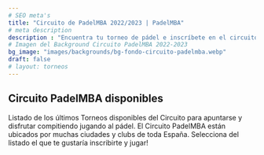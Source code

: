 ```yaml
---
# SEO meta's
title: "Circuito de PadelMBA 2022/2023 | PadelMBA"
# meta description
description : "Encuentra tu torneo de pádel e inscríbete en el circuito, por participar podrás entrar en sorteos y premios. ¡Haz tu inscripción! PadelMBA, líder en formación y eventos de pádel online."
# Imagen del Background Circuito PadelMBA 2022-2023
bg_image: "images/backgrounds/bg-fondo-circuito-padelmba.webp"
draft: false
# layout: torneos
---
```


## Circuito PadelMBA disponibles

Listado de los últimos Torneos disponibles del Circuito para apuntarse y disfrutar compitiendo jugando al pádel. El Circuito PadelMBA están ubicados por muchas ciudades y clubs de toda España. Selecciona del listado el que te gustaría inscribirte y jugar!